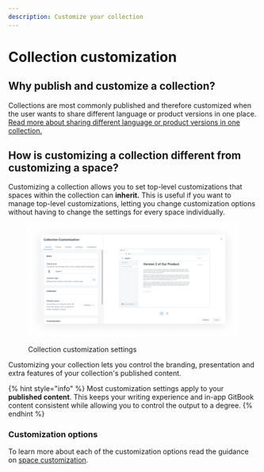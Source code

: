 ```yaml
---
description: Customize your collection
---
```


# Collection customization

## Why publish and customize a collection?&#x20;

Collections are most commonly published and therefore customized when the user wants to share different language or product versions in one place. [Read more about sharing different language or product versions in one collection.](../share/collection-publishing.md)&#x20;

## How is customizing a collection different from customizing a space?

Customizing a collection allows you to set top-level customizations that spaces within the collection can **inherit.** This is useful if you want to manage top-level customizations, letting you change customization options without having to change the settings for every space individually.

<figure><img src="../../.gitbook/assets/collection-customization.png" alt="A screenshot showing the collection customization settings. On the left are the settings themselves, and on the right is a preview of how the published content will look with the selected settings."><figcaption><p>Collection customization settings</p></figcaption></figure>

Customizing your collection lets you control the branding, presentation and extra features of your collection's published content.

{% hint style="info" %}
Most customization settings apply to your **published content**. This keeps your writing experience and in-app GitBook content consistent while allowing you to control the output to a degree.
{% endhint %}

### Customization options

To learn more about each of the customization options read the guidance on [space customization](space-customization.md).
